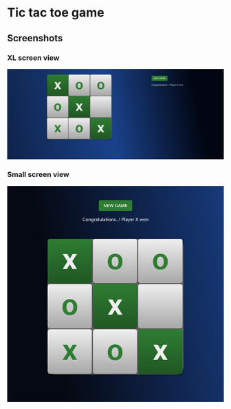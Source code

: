 # Tic tac toe game



## Screenshots

### XL screen view

![XL screen game](./docs/XL.png)

### Small screen view

![SM screen view](./docs/MD.png)

